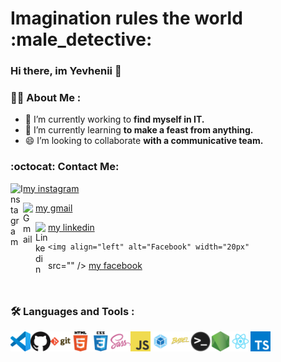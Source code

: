 <h1> Imagination rules the world :male_detective: </h1>

### Hi there, im Yevhenii 👋

<!-- <div id="header" align="left">
  <img src="https://media.giphy.com/media/M9gbBd9nbDrOTu1Mqx/giphy.gif" width="100"/>
</div> -->

### :man_technologist: About Me :

- 🔭 I’m currently working to **find myself in IT.**
- 🌱 I’m currently learning **to make a feast from anything.**
- 😄 I’m looking to collaborate **with a communicative team.**
<!-- - 📫 How to reach me: * -->

### :octocat: Contact Me:

<div>
  
  <img align="left" alt="Instagram" width="20px" 
src="https://cdn-icons-png.flaticon.com/512/167/167313.png" /> 
<a href="https://www.instagram.com/eugene_limarenko" target="_blank">my instagram</a>
  
  <img align="left" alt="Gmail" width="20px" 
src="https://images.squarespace-cdn.com/content/v1/5eee5b03eaa57e78d7b35cf0/1602540063534-YY9DU5SK1R5RWN0BNMOZ/1370543.png" /> 
<a href="mailto:jekilllimarenko@gmail.com?subject=">my gmail</a>
  
  <img align="left" alt="Linkedin" width="20px" 
src="https://www.iconsdb.com/icons/preview/violet/linkedin-3-xxl.png" /> 
<a href="https://linkedin.com/in/lymarenko/" target="_blank">my linkedin</a>
  
    <img align="left" alt="Facebook" width="20px" 
src="" /> 
<a href="https://www.facebook.com/eugenelimarenko/" target="_blank">my facebook</a>
  
 </div>
 
<img src="https://komarev.com/ghpvc/?username=yevheniili&style=flat-square&color=blueviolet" alt=""/>


### :hammer_and_wrench: Languages and Tools :
<img align="left" alt="Visual Studio Code" width="32px" src="https://raw.githubusercontent.com/github/explore/80688e429a7d4ef2fca1e82350fe8e3517d3494d/topics/visual-studio-code/visual-studio-code.png" />
<img align="left" alt="GitHub" width="32px" src="https://raw.githubusercontent.com/github/explore/78df643247d429f6cc873026c0622819ad797942/topics/github/github.png" />
<img align="left" alt="Git" width="32px" src="https://raw.githubusercontent.com/github/explore/80688e429a7d4ef2fca1e82350fe8e3517d3494d/topics/git/git.png" />
<img align="left" alt="HTML5" width="32px" src="https://raw.githubusercontent.com/github/explore/80688e429a7d4ef2fca1e82350fe8e3517d3494d/topics/html/html.png" />
<img align="left" alt="CSS3" width="32px" src="https://raw.githubusercontent.com/github/explore/80688e429a7d4ef2fca1e82350fe8e3517d3494d/topics/css/css.png" />
<img align="left" alt="Sass" width="32px" src="https://raw.githubusercontent.com/github/explore/80688e429a7d4ef2fca1e82350fe8e3517d3494d/topics/sass/sass.png" />
<img align="left" alt="JavaScript" width="32px" src="https://raw.githubusercontent.com/github/explore/80688e429a7d4ef2fca1e82350fe8e3517d3494d/topics/javascript/javascript.png" />
<img align="left" alt="MySQL" width="32px" src="https://raw.githubusercontent.com/github/explore/80688e429a7d4ef2fca1e82350fe8e3517d3494d/topics/webpack/webpack.png" />
<img align="left" alt="MySQL" width="32px" src="https://raw.githubusercontent.com/github/explore/80688e429a7d4ef2fca1e82350fe8e3517d3494d/topics/babel/babel.png" />
<img align="left" alt="Terminal" width="32px" src="https://raw.githubusercontent.com/github/explore/80688e429a7d4ef2fca1e82350fe8e3517d3494d/topics/terminal/terminal.png" />
<img align="left" alt="Node.js" width="32px" src="https://raw.githubusercontent.com/github/explore/80688e429a7d4ef2fca1e82350fe8e3517d3494d/topics/nodejs/nodejs.png" />
<img align="left" alt="React" width="32px" src="https://raw.githubusercontent.com/github/explore/80688e429a7d4ef2fca1e82350fe8e3517d3494d/topics/react/react.png" />
<img align="left" alt="JavaScript" width="32px" src="https://raw.githubusercontent.com/github/explore/80688e429a7d4ef2fca1e82350fe8e3517d3494d/topics/typescript/typescript.png" />



